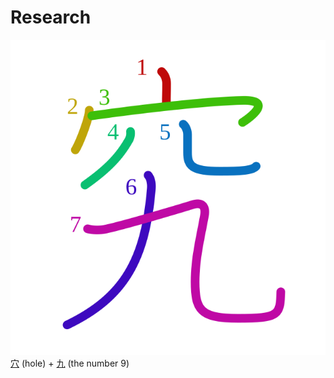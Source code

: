 # Research
![究](../kanji-colorize/7a76.svg)
[穴](../kanji-dict/穴.md) (hole) + [九](../../Vocabulary/九.md) (the number 9)